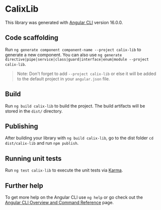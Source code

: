# CalixLib

This library was generated with [Angular CLI](https://github.com/angular/angular-cli) version 16.0.0.

## Code scaffolding

Run `ng generate component component-name --project calix-lib` to generate a new component. You can also use `ng generate directive|pipe|service|class|guard|interface|enum|module --project calix-lib`.
> Note: Don't forget to add `--project calix-lib` or else it will be added to the default project in your `angular.json` file. 

## Build

Run `ng build calix-lib` to build the project. The build artifacts will be stored in the `dist/` directory.

## Publishing

After building your library with `ng build calix-lib`, go to the dist folder `cd dist/calix-lib` and run `npm publish`.

## Running unit tests

Run `ng test calix-lib` to execute the unit tests via [Karma](https://karma-runner.github.io).

## Further help

To get more help on the Angular CLI use `ng help` or go check out the [Angular CLI Overview and Command Reference](https://angular.io/cli) page.
